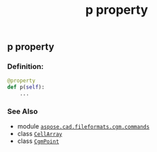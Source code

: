﻿---
title: p property
second_title: Aspose.CAD for Python via .NET API References
description: 
type: docs
weight: 120
url: /python-net/aspose.cad.fileformats.cgm.commands/cellarray/p/
is_root: false
---

## p property

### Definition:
```python
@property
def p(self):
    ...
```

### See Also
* module [`aspose.cad.fileformats.cgm.commands`](../../)
* class [`CellArray`](/cad/python-net/aspose.cad.fileformats.cgm.commands/cellarray)
* class [`CgmPoint`](/cad/python-net/aspose.cad.fileformats.cgm.classes/cgmpoint)
